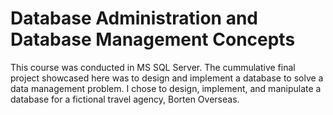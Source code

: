 # Database	Administration	and	Database	Management	Concepts

This course was conducted in MS SQL Server. The cummulative final project showcased here was to design	and	implement	a	database	to	solve	a	data	management	problem. I chose to design, implement, and manipulate a database for a fictional travel agency, Borten Overseas.
